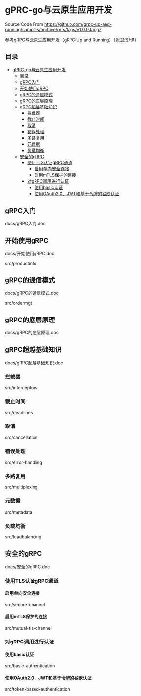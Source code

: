 # gPRC-go与云原生应用开发
Source Code From https://github.com/grpc-up-and-running/samples/archive/refs/tags/v1.0.0.tar.gz

参考gRPC与云原生应用开发（gRPC:Up and Running）（张卫滨/译）

## 目录
-   [gPRC-go与云原生应用开发](#gprc-go与云原生应用开发)
    -   [目录](#目录)
    -   [gRPC入门](#grpc入门)
    -   [开始使用gRPC](#开始使用grpc)
    -   [gRPC的通信模式](#grpc的通信模式)
    -   [gRPC的底层原理](#grpc的底层原理)
    -   [gRPC超越基础知识](#grpc超越基础知识)
        -   [拦截器](#拦截器)
        -   [截止时间](#截止时间)
        -   [取消](#取消)
        -   [错误处理](#错误处理)
        -   [多路复用](#多路复用)
        -   [元数据](#元数据)
        -   [负载均衡](#负载均衡)
    -   [安全的gRPC](#安全的grpc)
        -   [使用TLS认证gRPC通道](#使用tls认证grpc通道)
            -   [启用单向安全连接](#启用单向安全连接)
            -   [启用mTLS保护的连接](#启用mtls保护的连接)
        -   [对gRPC调用进行认证](#对grpc调用进行认证)
            -   [使用basic认证](#使用basic认证)
            -   [使用OAuth2.0、JWT和基于令牌的谷歌认证](#使用oauth2.0jwt和基于令牌的谷歌认证)

## gRPC入门
docs/gRPC入门.doc

## 开始使用gRPC
docs/开始使用gRPC.doc

src/productinfo

## gRPC的通信模式
docs/gRPC的通信模式.doc

src/ordermgt

## gRPC的底层原理
docs/gRPC的底层原理.doc

## gRPC超越基础知识
docs/gRPC超越基础知识.doc

### 拦截器
src/interceptors

### 截止时间
src/deadlines

### 取消
src/cancellation

### 错误处理
src/error-handling

### 多路复用
src/multiplexing

### 元数据
src/metadata

### 负载均衡
src/loadbalancing

## 安全的gRPC
docs/安全的gRPC.doc

### 使用TLS认证gRPC通道

#### 启用单向安全连接
src/secure-channel

#### 启用mTLS保护的连接
src/mutual-tls-channel

### 对gRPC调用进行认证

#### 使用basic认证
src/basic-authentication

#### 使用OAuth2.0、JWT和基于令牌的谷歌认证
src/token-based-authentication